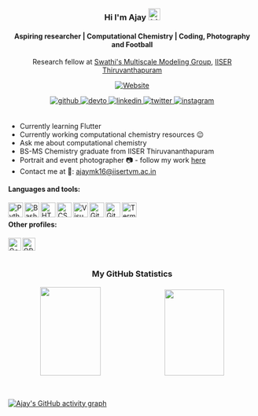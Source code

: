 <div align="center" markdown="1">
<h3> Hi I'm Ajay <img src="https://user-images.githubusercontent.com/1303154/88677602-1635ba80-d120-11ea-84d8-d263ba5fc3c0.gif" width="24px" alt="hi"></h3>
<h4>Aspiring researcher | Computational Chemistry | Coding, Photography and Football</h4>

Research fellow at [Swathi's Multiscale Modeling Group](https://faculty.iisertvm.ac.in/swathi), [IISER Thiruvanthapuram](https://iisertvm.ac.in)
<br>

[![Website](https://img.shields.io/website?label=ajay-mk.github.io&style=for-the-badge&url=https%3A%2F%2Fcodestackr.com)](https://ajay-mk.github.io)

</div>

<div align="center">
<a href="https://github.com/ajay-mk" target="_blank">
<img src=https://img.shields.io/badge/github-%2324292e.svg?&style=for-the-badge&logo=github&logoColor=white alt=github style="margin-bottom: 5px;" />
</a>
<a href="https://dev.to/ajaymk" target="_blank">
<img src=https://img.shields.io/badge/dev.to-%2308090A.svg?&style=for-the-badge&logo=dev.to&logoColor=white alt=devto style="margin-bottom: 5px;" />
</a>
<a href="https://linkedin.com/in/iamajaymk" target="_blank">
<img src=https://img.shields.io/badge/linkedin-%231E77B5.svg?&style=for-the-badge&logo=linkedin&logoColor=white alt=linkedin style="margin-bottom: 5px;" />
</a>
<a href="https://twitter.com/ajaymk_" target="_blank">
<img src=https://img.shields.io/badge/twitter-%2300acee.svg?&style=for-the-badge&logo=twitter&logoColor=white alt=twitter style="margin-bottom: 5px;" />
</a>
<a href="https://instagram.com/ajaymk_" target="_blank">
<img src=https://img.shields.io/badge/instagram-%23000000.svg?&style=for-the-badge&logo=instagram&logoColor=white alt=instagram style="margin-bottom: 5px;" />
</a>  
</div>

##

  
- Currently learning Flutter
- Currently working computational chemistry resources 😉
- Ask me about computational chemistry
- BS-MS Chemistry graduate from IISER Thiruvananthapuram
- Portrait and event photographer :camera: - follow my work [here](https://instagram.com/ajaymk_)
- Contact me at :e-mail:: ajaymk16@iisertvm.ac.in




#### Languages and tools:
[<img align="left" alt="Python" width="30px" src="https://cdn.jsdelivr.net/gh/devicons/devicon/icons/python/python-original.svg"/>](https://github.com/ajay-mk)
[<img align="left" alt="Bash" width="30px" src="https://user-images.githubusercontent.com/68733884/148506597-5d141d64-937e-478a-850e-b09f1717ea51.png" />](https://github.com/ajay-mk)
[<img align="left" alt="HTML5" width="30px" src="https://cdn.jsdelivr.net/gh/devicons/devicon/icons/html5/html5-plain-wordmark.svg" />](https://github.com/ajay-mk)
[<img align="left" alt="CSS3" width="30px" src="https://cdn.jsdelivr.net/gh/devicons/devicon/icons/css3/css3-plain-wordmark.svg" />](https://github.com/ajay-mk)
[<img align="left" alt="Visual Studio Code" width="30px" src="https://cdn.jsdelivr.net/gh/devicons/devicon/icons/vscode/vscode-original.svg" />](https://github.com/ajay-mk)
[<img align="left" alt="GitHub" width="30px" src= "https://cdn.jsdelivr.net/gh/devicons/devicon/icons/github/github-original.svg" />](https://github.com/)
[<img align="left" alt="Git" width="30px" src= "https://cdn.jsdelivr.net/gh/devicons/devicon/icons/git/git-original.svg" />](https://github.com/)
[<img align="left" alt="Terminal" width="30px" src="https://user-images.githubusercontent.com/68733884/148511744-83f45445-1e0e-4ef4-9f44-98f1be69a55a.png" />](https://github.com/ajay-mk)
<br>


#### Other profiles:
[<img align="left" alt="Google Scholar" width="26px" src="https://img.icons8.com/color/96/000000/google-scholar--v3.png" />](https://scholar.google.com/citations?hl=en&user=VC-HIpUAAAAJ)
[<img align="left" alt="ORCID" width="26px" src="https://upload.wikimedia.org/wikipedia/commons/thumb/0/06/ORCID_iD.svg/240px-ORCID_iD.svg.png" />](https://orcid.org/0000-0002-0079-5443/)
<br><br>
<div align="center">
  
##
  
### My GitHub Statistics

</div>
<p align="center">
  <img height="180em" width="49.5%" src="https://github-readme-stats.vercel.app/api?username=ajay-mk&show_icons=true&theme=dark&hide_border=false" />
    <img height="175em" width="49%" src="https://github-readme-stats.vercel.app/api/top-langs/?username=ajay-mk&theme=dark&hide_border=false&layout=compact&langs_count=6" />
</p>
<br>

[![Ajay's GitHub activity graph](https://activity-graph.herokuapp.com/graph?username=ajay-mk&theme=github)](https://github.com/ajay-mk)


